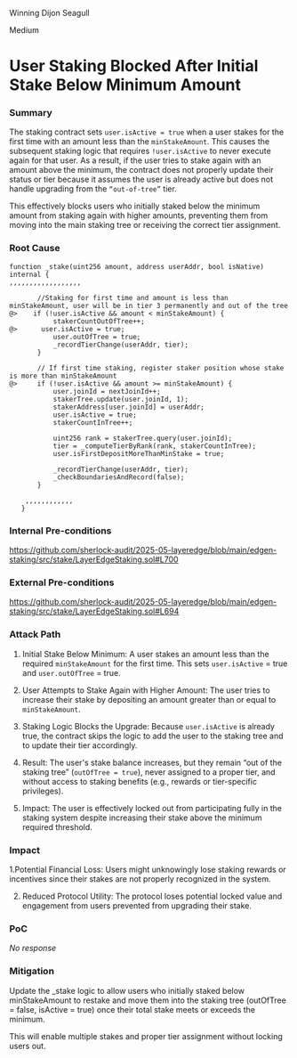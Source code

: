 Winning Dijon Seagull

Medium

# User Staking Blocked After Initial Stake Below Minimum Amount

### Summary

The staking contract sets `user.isActive = true` when a user stakes for the first time with an amount less than the `minStakeAmount`. This causes the subsequent staking logic that requires `!user.isActive` to never execute again for that user. As a result, if the user tries to stake again with an amount above the minimum, the contract does not properly update their status or tier because it assumes the user is already active but does not handle upgrading from the `“out-of-tree”` tier.

This effectively blocks users who initially staked below the minimum amount from staking again with higher amounts, preventing them from moving into the main staking tree or receiving the correct tier assignment.

### Root Cause

 ```solidity
function _stake(uint256 amount, address userAddr, bool isNative) internal {
,,,,,,,,,,,,,,,,,,

        //Staking for first time and amount is less than minStakeAmount, user will be in tier 3 permanently and out of the tree
@>    if (!user.isActive && amount < minStakeAmount) {
            stakerCountOutOfTree++;
@>      user.isActive = true;
            user.outOfTree = true;
            _recordTierChange(userAddr, tier);
        }

        // If first time staking, register staker position whose stake is more than minStakeAmount
@>     if (!user.isActive && amount >= minStakeAmount) {
            user.joinId = nextJoinId++;
            stakerTree.update(user.joinId, 1);
            stakerAddress[user.joinId] = userAddr;
            user.isActive = true;
            stakerCountInTree++;

            uint256 rank = stakerTree.query(user.joinId);
            tier = _computeTierByRank(rank, stakerCountInTree);
            user.isFirstDepositMoreThanMinStake = true;

            _recordTierChange(userAddr, tier);
            _checkBoundariesAndRecord(false);
        }

     ,,,,,,,,,,,,
    }
```


### Internal Pre-conditions

https://github.com/sherlock-audit/2025-05-layeredge/blob/main/edgen-staking/src/stake/LayerEdgeStaking.sol#L700

### External Pre-conditions

https://github.com/sherlock-audit/2025-05-layeredge/blob/main/edgen-staking/src/stake/LayerEdgeStaking.sol#L694

### Attack Path

1. Initial Stake Below Minimum:
A user stakes an amount less than the required `minStakeAmount` for the first time. This sets `user.isActive` = true and `user.outOfTree` = true.

2. User Attempts to Stake Again with Higher Amount:
The user tries to increase their stake by depositing an amount greater than or equal to `minStakeAmount`.

3. Staking Logic Blocks the Upgrade:
Because `user.isActive` is already true, the contract skips the logic to add the user to the staking tree and to update their tier accordingly.

4. Result:
The user's stake balance increases, but they remain “out of the staking tree” (`outOfTree = true`), never assigned to a proper tier, and without access to staking benefits (e.g., rewards or tier-specific privileges).

5. Impact:
The user is effectively locked out from participating fully in the staking system despite increasing their stake above the minimum required threshold.

### Impact

1.Potential Financial Loss: Users might unknowingly lose staking rewards or incentives since their stakes are not properly recognized in the system.

2. Reduced Protocol Utility: The protocol loses potential locked value and engagement from users prevented from upgrading their stake.

### PoC

_No response_

### Mitigation

Update the _stake logic to allow users who initially staked below minStakeAmount to restake and move them into the staking tree (outOfTree = false, isActive = true) once their total stake meets or exceeds the minimum.

This will enable multiple stakes and proper tier assignment without locking users out.